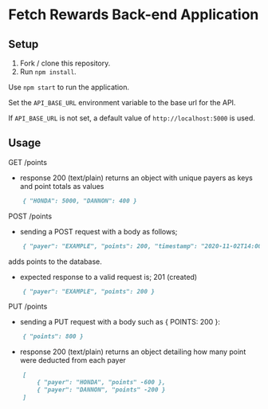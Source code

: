 # Fetch Rewards Back-end Application

## Setup

1. Fork / clone this repository.
1. Run `npm install`.

Use `npm start` to run the application.

Set the `API_BASE_URL` environment variable to the base url for the API.

If `API_BASE_URL` is not set, a default value of `http://localhost:5000` is used.

## Usage

GET /points
* response 200 (text/plain) returns an object with unique payers as keys and point totals as values
```md
    { "HONDA": 5000, "DANNON": 400 }
```

POST /points
* sending a POST request with a body as follows;

```md
    { "payer": "EXAMPLE", "points": 200, "timestamp": "2020-11-02T14:00:00Z" }
```
adds points to the database.

* expected response to a valid request is;
201 (created)

```md
    { "payer": "EXAMPLE", "points": 200 }
```

PUT /points
* sending a PUT request with a body such as { POINTS: 200 }:
```md
    { "points": 800 }
```

* response 200 (text/plain) returns an object detailing how many point were deducted from each payer
```md
    [
        { "payer": "HONDA", "points" -600 },
        { "payer": "DANNON", "points" -200 }
    ]
